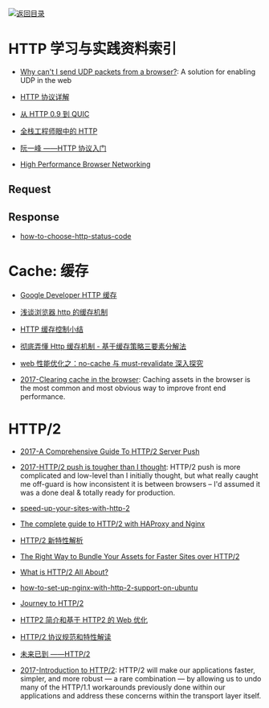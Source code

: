 [![返回目录](https://parg.co/UGo)](https://parg.co/b4z)

# HTTP 学习与实践资料索引

* [Why can't I send UDP packets from a browser?](http://new.gafferongames.com/post/why_cant_i_send_udp_packets_from_a_browser/): A solution for enabling UDP in the web

- [HTTP 协议详解](http://mp.weixin.qq.com/s/27zpNIGhVbx-on9FDs_6dw)

* [从 HTTP 0.9 到 QUIC](https://zhuanlan.zhihu.com/p/23366045)

* [全栈工程师眼中的 HTTP](HTTP://www.epubit.com.cn/article/378)

* [阮一峰 ——HTTP 协议入门](HTTP://www.ruanyifeng.com/blog/2016/08/HTTP.html)

* [High Performance Browser Networking](HTTP://chimera.labs.oreilly.com/books/1230000000545/index.html)

## Request

## Response

* [how-to-choose-http-status-code](http://www.infoq.com/cn/news/2015/12/how-to-choose-http-status-code/)

# Cache: 缓存

* [Google Developer HTTP 缓存](https://developers.google.com/web/fundamentals/performance/optimizing-content-efficiency/http-caching?hl=zh-cn#cache-control-)

* [浅谈浏览器 http 的缓存机制](http://www.cnblogs.com/vajoy/p/5341664.html)

* [HTTP 缓存控制小结](http://www.tuicool.com/articles/URJjAb)

* [彻底弄懂 Http 缓存机制 - 基于缓存策略三要素分解法](http://mp.weixin.qq.com/s/qOMO0LIdA47j3RjhbCWUEQ)

* [web 性能优化之：no-cache 与 must-revalidate 深入探究](https://zhuanlan.zhihu.com/p/23281814)

- [2017-Clearing cache in the browser](https://calendar.perfplanet.com/2017/clearing-cache-in-the-browser/): Caching assets in the browser is the most common and most obvious way to improve front end performance.

# HTTP/2

* [2017-A Comprehensive Guide To HTTP/2 Server Push](https://www.smashingmagazine.com/2017/04/guide-http2-server-push/)

* [2017-HTTP/2 push is tougher than I thought](https://parg.co/bi4): HTTP/2 push is more complicated and low-level than I initially thought, but what really caught me off-guard is how inconsistent it is between browsers – I'd assumed it was a done deal & totally ready for production.

- [speed-up-your-sites-with-http-2](https://medium.com/@WebdesignerDepot/speed-up-your-sites-with-http-2-f6ee33cef6bd#.yzdpzial0)

- [The complete guide to HTTP/2 with HAProxy and Nginx](http://m12.io/blog/http-2-with-haproxy-and-nginx-guide)

- [HTTP/2 新特性解析](http://io.upyun.com/2015/05/13/http2/)

- [The Right Way to Bundle Your Assets for Faster Sites over HTTP/2](https://medium.com/@asyncmax/the-right-way-to-bundle-your-assets-for-faster-sites-over-http-2-437c37efe3ff#.512pz6h3y)

- [What is HTTP/2 All About?](https://auth0.com/blog/what-is-http2-all-about/)

- [how-to-set-up-nginx-with-http-2-support-on-ubuntu](https://www.digitalocean.com/community/tutorials/how-to-set-up-nginx-with-http-2-support-on-ubuntu-16-04)

- [Journey to HTTP/2](http://kamranahmed.info/blog/2016/08/13/http-in-depth/)

- [HTTP2 简介和基于 HTTP2 的 Web 优化](https://github.com/creeperyang/blog/issues/23)

- [HTTP/2 协议规范和特性解读 ](https://taozj.org/201612/http2-spec.html)

- [未来已到 ——HTTP/2](https://segmentfault.com/a/1190000007637735)

- [2017-Introduction to HTTP/2](https://developers.google.com/web/fundamentals/performance/http2/): HTTP/2 will make our applications faster, simpler, and more robust — a rare combination — by allowing us to undo many of the HTTP/1.1 workarounds previously done within our applications and address these concerns within the transport layer itself.
